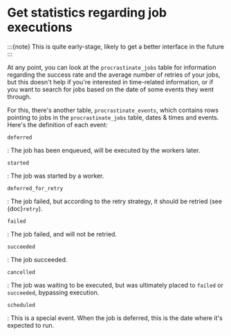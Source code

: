 # Get statistics regarding job executions

:::{note}
This is quite early-stage, likely to get a better interface in the future
:::

At any point, you can look at the `procrastinate_jobs` table for information regarding
the success rate and the average number of retries of your jobs, but this doesn't
help if you're interested in time-related information, or if you want to search
for jobs based on the date of some events they went through.

For this, there's another table, `procrastinate_events`, which contains rows pointing
to jobs in the `procrastinate_jobs` table, dates & times and events. Here's the
definition of each event:

`deferred`

: The job has been enqueued, will be executed by the workers later.

`started`

: The job was started by a worker.

`deferred_for_retry`

: The job failed, but according to the retry strategy, it should
  be retried (see {doc}`retry`).

`failed`

: The job failed, and will not be retried.

`succeeded`

: The job succeeded.

`cancelled`

: The job was waiting to be executed, but was ultimately placed to `failed` or
  `succeeded`, bypassing execution.

`scheduled`

: This is a special event. When the job is deferred, this is the date where it's
  expected to run.
